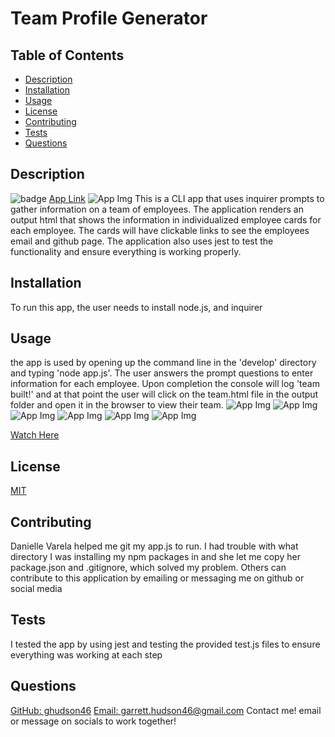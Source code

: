 # Team Profile Generator
  ## Table of Contents
  - [Description](#Description)
  - [Installation](#Installation)
  - [Usage](#Usage)
  - [License](#License)
  - [Contributing](#Contributing)
  - [Tests](#Tests)
  - [Questions](#Questions)
  ## Description
  ![badge](https://img.shields.io/badge/License-MIT-yellow.svg)
  [App Link](https://github.com/ghudson46/team-profile-generator)
  ![App Img](https://user-images.githubusercontent.com/63625541/91789983-bbd7c000-ebdd-11ea-8fbe-8b422b5a8b5a.png)
  This is a CLI app that uses inquirer prompts to gather information on a team of employees. The application renders an output html that shows the information in individualized employee cards for each employee. The cards will have clickable links to see the employees email and github page. The application also uses jest to test the functionality and ensure everything is working properly.
  ## Installation
  To run this app, the user needs to install node.js, and inquirer
  ## Usage
  the app is used by opening up the command line in the 'develop' directory and typing 'node app.js'. The user answers the prompt questions to enter information for each employee. Upon completion the console will log 'team built!' and at that point the user will click on the team.html file in the output folder and open it in the browser to view their team.
  ![App Img](https://user-images.githubusercontent.com/63625541/91789890-8e8b1200-ebdd-11ea-927c-e119dd99a51e.png)
  ![App Img](https://user-images.githubusercontent.com/63625541/91790108-f4779980-ebdd-11ea-98a3-2c0c780feb31.png)
  ![App Img](https://user-images.githubusercontent.com/63625541/91790129-035e4c00-ebde-11ea-826d-809fea39adf8.png)
  ![App Img](https://user-images.githubusercontent.com/63625541/91790166-16711c00-ebde-11ea-964f-a0ff98713072.png)
  ![App Img](https://user-images.githubusercontent.com/63625541/91790201-2a1c8280-ebde-11ea-8138-559b4a343ffd.png)
  ![App Img](https://user-images.githubusercontent.com/63625541/91790233-3c96bc00-ebde-11ea-818b-f9175370d341.png)
  
  [Watch Here](https://youtu.be/nyexjKjtTck)
  ## License
  [MIT](https://opensource.org/licenses/MIT)
  ## Contributing
  Danielle Varela helped me git my app.js to run. I had trouble with what directory I was installing my npm packages in and she let me copy her package.json and .gitignore, which solved my problem. Others can contribute to this application by emailing or messaging me on github or social media
  ## Tests
  I tested the app by using jest and testing the provided test.js files to ensure everything was working at each step
  ## Questions
  [GitHub: ghudson46](https://github.com/ghudson46)
  [Email: garrett.hudson46@gmail.com](garrett.hudson46@gmail.com)
  Contact me! email or message on socials to work together!
  
